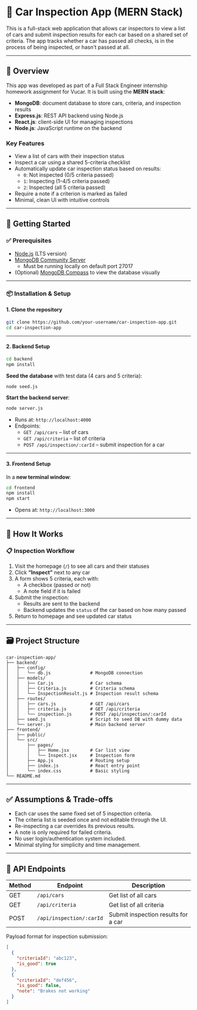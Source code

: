 # 🚗 Car Inspection App (MERN Stack)

This is a full-stack web application that allows car inspectors to view a list of cars and submit inspection results for each car based on a shared set of criteria. The app tracks whether a car has passed all checks, is in the process of being inspected, or hasn't passed at all.

---

## 🧠 Overview

This app was developed as part of a Full Stack Engineer internship homework assignment for Vucar. It is built using the **MERN stack**:

- **MongoDB**: document database to store cars, criteria, and inspection results
- **Express.js**: REST API backend using Node.js
- **React.js**: client-side UI for managing inspections
- **Node.js**: JavaScript runtime on the backend

### Key Features

- View a list of cars with their inspection status
- Inspect a car using a shared 5-criteria checklist
- Automatically update car inspection status based on results:
  - `0`: Not inspected (0/5 criteria passed)
  - `1`: Inspecting (1–4/5 criteria passed)
  - `2`: Inspected (all 5 criteria passed)
- Require a note if a criterion is marked as failed
- Minimal, clean UI with intuitive controls

---

## 🚀 Getting Started

### ✅ Prerequisites

- [Node.js](https://nodejs.org/en/) (LTS version)
- [MongoDB Community Server](https://www.mongodb.com/try/download/community)
  - Must be running locally on default port 27017
- (Optional) [MongoDB Compass](https://www.mongodb.com/try/download/compass) to view the database visually

---

### 📦 Installation & Setup

#### 1. Clone the repository

```bash
git clone https://github.com/your-username/car-inspection-app.git
cd car-inspection-app
```

---

#### 2. Backend Setup

```bash
cd backend
npm install
```

**Seed the database** with test data (4 cars and 5 criteria):

```bash
node seed.js
```

**Start the backend server**:

```bash
node server.js
```

- Runs at: `http://localhost:4000`
- Endpoints:
  - `GET /api/cars` – list of cars
  - `GET /api/criteria` – list of criteria
  - `POST /api/inspection/:carId` – submit inspection for a car

---

#### 3. Frontend Setup

In a **new terminal window**:

```bash
cd frontend
npm install
npm start
```

- Opens at: `http://localhost:3000`

---

## 🧪 How It Works

### 📋 Inspection Workflow

1. Visit the homepage (`/`) to see all cars and their statuses
2. Click **“Inspect”** next to any car
3. A form shows 5 criteria, each with:
   - A checkbox (passed or not)
   - A note field if it is failed
4. Submit the inspection:
   - Results are sent to the backend
   - Backend updates the `status` of the car based on how many passed
5. Return to homepage and see updated car status

---

## 🗃️ Project Structure

```
car-inspection-app/
├── backend/
│   ├── config/
│   │   └── db.js               # MongoDB connection
│   ├── models/
│   │   ├── Car.js              # Car schema
│   │   ├── Criteria.js         # Criteria schema
│   │   └── InspectionResult.js # Inspection result schema
│   ├── routes/
│   │   ├── cars.js             # GET /api/cars
│   │   ├── criteria.js         # GET /api/criteria
│   │   └── inspection.js       # POST /api/inspection/:carId
│   ├── seed.js                 # Script to seed DB with dummy data
│   └── server.js               # Main backend server
├── frontend/
│   ├── public/
│   └── src/
│       ├── pages/
│       │   ├── Home.jsx        # Car list view
│       │   └── Inspect.jsx     # Inspection form
│       ├── App.js              # Routing setup
│       ├── index.js            # React entry point
│       └── index.css           # Basic styling
└── README.md
```

---

## ✅ Assumptions & Trade-offs

- Each car uses the same fixed set of 5 inspection criteria.
- The criteria list is seeded once and not editable through the UI.
- Re-inspecting a car overrides its previous results.
- A note is only required for failed criteria.
- No user login/authentication system included.
- Minimal styling for simplicity and time management.

---

## 🔌 API Endpoints

| Method | Endpoint                  | Description                         |
|--------|---------------------------|-------------------------------------|
| GET    | `/api/cars`               | Get list of all cars                |
| GET    | `/api/criteria`           | Get list of all criteria            |
| POST   | `/api/inspection/:carId`  | Submit inspection results for a car|

Payload format for inspection submission:
```json
[
  {
    "criteriaId": "abc123",
    "is_good": true
  },
  {
    "criteriaId": "def456",
    "is_good": false,
    "note": "Brakes not working"
  }
]
```